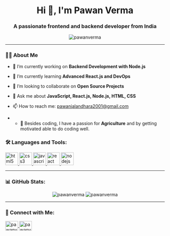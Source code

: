 <h1 align="center">Hi 👋, I'm Pawan Verma</h1>
<h3 align="center">A passionate frontend and backend developer from India</h3>

<p align="center">
  <img src="https://komarev.com/ghpvc/?username=pawanverma&label=Profile%20views&color=0e75b6&style=flat" alt="pawanverma" />
</p>

---

### 👨‍💻 About Me

- 🔭 I’m currently working on **Backend Development with Node.js**

- 🌱 I’m currently learning **Advanced React.js and DevOps**

- 👯 I’m looking to collaborate on **Open Source Projects**

- 💬 Ask me about **JavaScript, React.js, Node.js, HTML, CSS**

- 📫 How to reach me: [pawanjalandhara2001@gmail.com](mailto:pawanjalandhara2001@gmail.com)
- - 🌾 Besides coding, I have a passion for **Agriculture** and by getting motivated able to do coding well.


### 🛠 Languages and Tools:

<p align="left">
  <a href="https://developer.mozilla.org/en-US/docs/Web/HTML" target="_blank" rel="noreferrer"> 
    <img src="https://cdn.jsdelivr.net/gh/devicons/devicon/icons/html5/html5-original.svg" alt="html5" width="40" height="40"/> 
  </a> 
  <a href="https://developer.mozilla.org/en-US/docs/Web/CSS" target="_blank" rel="noreferrer"> 
    <img src="https://cdn.jsdelivr.net/gh/devicons/devicon/icons/css3/css3-original.svg" alt="css3" width="40" height="40"/> 
  </a>
  <a href="https://developer.mozilla.org/en-US/docs/Web/JavaScript" target="_blank" rel="noreferrer">
    <img src="https://cdn.jsdelivr.net/gh/devicons/devicon/icons/javascript/javascript-original.svg" alt="javascript" width="40" height="40"/> 
  </a>
  <a href="https://reactjs.org/" target="_blank" rel="noreferrer">
    <img src="https://cdn.jsdelivr.net/gh/devicons/devicon/icons/react/react-original.svg" alt="react" width="40" height="40"/>
  </a> 
  <a href="https://nodejs.org" target="_blank" rel="noreferrer">
    <img src="https://cdn.jsdelivr.net/gh/devicons/devicon/icons/nodejs/nodejs-original.svg" alt="nodejs" width="40" height="40"/> 
  </a>
</p>

---

### 📊 GitHub Stats:
<p align="center">
  <img src="https://github-readme-stats.vercel.app/api?username=pawanverma&show_icons=true&theme=tokyonight" alt="pawanverma" />
  <img src="https://github-readme-streak-stats.herokuapp.com/?user=pawanverma&theme=tokyonight" alt="pawanverma" />
</p>

---

### 🔗 Connect with Me:

<p align="left">
  <a href="https://linkedin.com/in/pawanverma" target="_blank">
    <img align="center" src="https://cdn.jsdelivr.net/gh/devicons/devicon/icons/linkedin/linkedin-original.svg" alt="pawanverma" height="30" width="40" />
  </a>
  <a href="https://twitter.com/pawanverma" target="_blank">
    <img align="center" src="https://cdn.jsdelivr.net/gh/devicons/devicon/icons/twitter/twitter-original.svg" alt="pawanverma" height="30" width="40" />
  </a>
</p>
